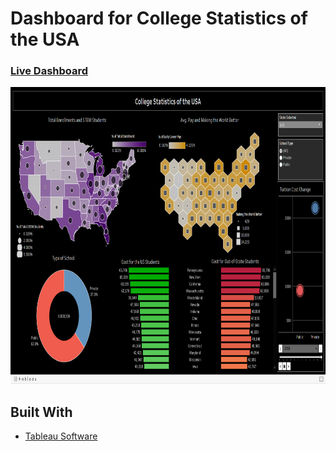 # Dashboard for College Statistics of the USA

### [Live Dashboard](https://kulgaurav.github.io/College-Statistics-US/)


<img src="https://github.com/kulgaurav/College-Statistics-US/blob/master/Thumbnail.png" width="1000" height="475">




## Built With

* [Tableau Software](https://www.tableau.com/)
